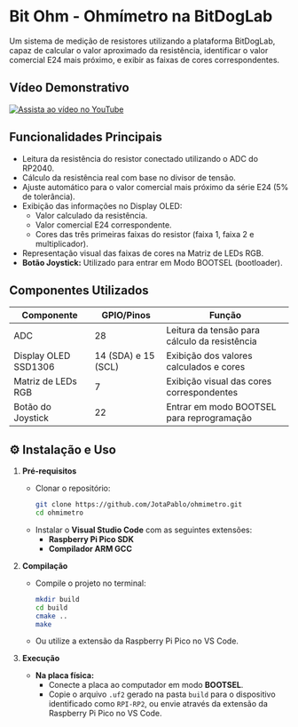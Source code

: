 # Bit Ohm - Ohmímetro na BitDogLab

Um sistema de medição de resistores utilizando a plataforma BitDogLab, capaz de calcular o valor aproximado da resistência, identificar o valor comercial E24 mais próximo, e exibir as faixas de cores correspondentes.
## Vídeo Demonstrativo
[![Assista ao vídeo no YouTube](https://img.youtube.com/vi/HY4chSQSjx0/hqdefault.jpg)](https://youtu.be/HY4chSQSjx0)

## Funcionalidades Principais

- Leitura da resistência do resistor conectado utilizando o ADC do RP2040.
- Cálculo da resistência real com base no divisor de tensão.
- Ajuste automático para o valor comercial mais próximo da série E24 (5% de tolerância).
- Exibição das informações no Display OLED:
  - Valor calculado da resistência.
  - Valor comercial E24 correspondente.
  - Cores das três primeiras faixas do resistor (faixa 1, faixa 2 e multiplicador).
- Representação visual das faixas de cores na Matriz de LEDs RGB.
- **Botão Joystick:** Utilizado para entrar em Modo BOOTSEL (bootloader).


## Componentes Utilizados

| Componente              | GPIO/Pinos         | Função                                              |
|--------------------------|--------------------|-----------------------------------------------------|
| ADC                      | 28                 | Leitura da tensão para cálculo da resistência       |
| Display OLED SSD1306     | 14 (SDA) e 15 (SCL) | Exibição dos valores calculados e cores             |
| Matriz de LEDs RGB       | 7                  | Exibição visual das cores correspondentes           |
| Botão do Joystick        | 22                  | Entrar em modo BOOTSEL para reprogramação            |


## ⚙️ Instalação e Uso

1. **Pré-requisitos**
   - Clonar o repositório:
     ```bash
     git clone https://github.com/JotaPablo/ohmimetro.git
     cd ohmimetro
     ```
   - Instalar o **Visual Studio Code** com as seguintes extensões:
     - **Raspberry Pi Pico SDK**
     - **Compilador ARM GCC**

2. **Compilação**
   - Compile o projeto no terminal:
     ```bash
     mkdir build
     cd build
     cmake ..
     make
     ```
   - Ou utilize a extensão da Raspberry Pi Pico no VS Code.

3. **Execução**
   - **Na placa física:** 
     - Conecte a placa ao computador em modo **BOOTSEL**.
     - Copie o arquivo `.uf2` gerado na pasta `build` para o dispositivo identificado como `RPI-RP2`, ou envie através da extensão da Raspberry Pi Pico no VS Code.